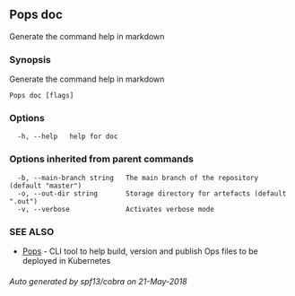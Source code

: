 ## Pops doc

Generate the command help in markdown

### Synopsis

Generate the command help in markdown

```
Pops doc [flags]
```

### Options

```
  -h, --help   help for doc
```

### Options inherited from parent commands

```
  -b, --main-branch string   The main branch of the repository (default "master")
  -o, --out-dir string       Storage directory for artefacts (default ".out")
  -v, --verbose              Activates verbose mode
```

### SEE ALSO

* [Pops](Pops.md)	 - CLI tool to help build, version and publish Ops files to be deployed in Kubernetes

###### Auto generated by spf13/cobra on 21-May-2018
